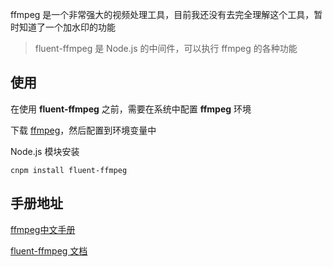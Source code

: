 ffmpeg 是一个非常强大的视频处理工具，目前我还没有去完全理解这个工具，暂时知道了一个加水印的功能

> fluent-ffmpeg 是 Node.js 的中间件，可以执行 ffmpeg 的各种功能

## 使用

在使用 **fluent-ffmpeg** 之前，需要在系统中配置 **ffmpeg** 环境

下载 [ffmpeg](http://www.ffmpeg.org/)，然后配置到环境变量中

Node.js 模块安装

    cnpm install fluent-ffmpeg

## 手册地址

[ffmpeg中文手册](https://xdsnet.gitbooks.io/other-doc-cn-ffmpeg/content/index.html) 

[fluent-ffmpeg 文档](http://fluent-ffmpeg.github.io/index.html)

